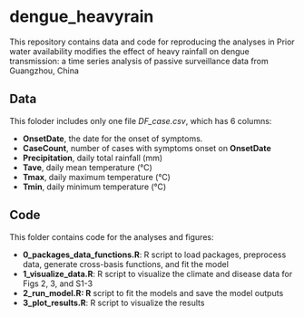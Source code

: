 # dengue_heavyrain

This repository contains data and code for reproducing the analyses in Prior water availability modifies the effect of heavy rainfall on dengue transmission: a time series analysis of passive surveillance data from Guangzhou, China

## Data
This foloder includes only one file *DF_case.csv*, which has 6 columns:
* **OnsetDate**, the date for the onset of symptoms. 
* **CaseCount**, number of cases with symptoms onset on **OnsetDate**
* **Precipitation**, daily total rainfall (mm)
* **Tave**, daily mean temperature (°C)
* **Tmax**, daily maximum temperature (°C)
* **Tmin**, daily minimum temperature (°C)

## Code
This folder contains code for the analyses and figures:
* **0_packages_data_functions.R**: R script to load packages, preprocess data, generate cross-basis functions, and fit the model
* **1_visualize_data.R**: R script to visualize the climate and disease data for Figs 2, 3, and S1-3
* **2_run_model.R: R** script to fit the models and save the model outputs
* **3_plot_results.R**: R script to visualize the results

